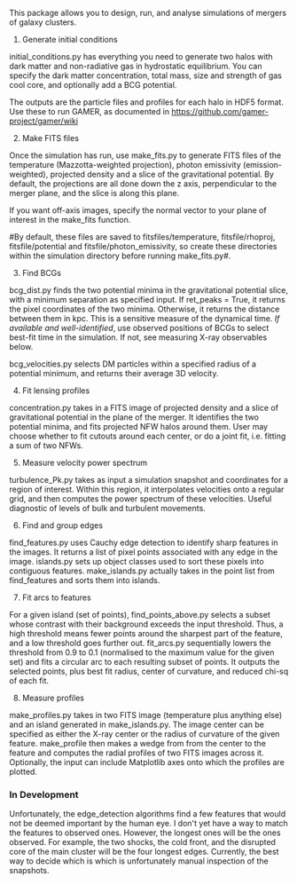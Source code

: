 This package allows you to design, run, and analyse simulations of mergers of galaxy clusters.

1. Generate initial conditions

initial_conditions.py has everything you need to generate two halos with dark matter and non-radiative gas in hydrostatic equilibrium. You can specify the dark matter concentration, total mass, size and strength of gas cool core, and optionally add a BCG potential. 

The outputs are the particle files and profiles for each halo in HDF5 format. Use these to run GAMER, as documented in https://github.com/gamer-project/gamer/wiki

2. Make FITS files

Once the simulation has run, use make_fits.py to generate FITS files of the temperature (Mazzotta-weighted projection), photon emissivity (emission-weighted), projected density and a slice of the gravitational potential. By default, the projections are all done down the z axis, perpendicular to the merger plane, and the slice is along this plane. 

If you want off-axis images, specify the normal vector to your plane of interest in the make_fits function. 

#By default, these files are saved to fitsfiles/temperature, fitsfile/rhoproj, fitsfile/potential and fitsfile/photon_emissivity, so create these directories within the simulation directory before running make_fits.py#.

3. Find BCGs

bcg_dist.py finds the two potential minima in the gravitational potential slice, with a minimum separation as specified input. If ret_peaks = True, it returns the pixel coordinates of the two minima. Otherwise, it returns the distance between them in kpc. This is a sensitive measure of the dynamical time. 
*If available and well-identified*, use observed positions of BCGs to select best-fit time in the simulation. If not, see measuring X-ray observables below.

bcg_velocities.py selects DM particles within a specified radius of a potential minimum, and returns their average 3D velocity. 

4. Fit lensing profiles

concentration.py takes in a FITS image of projected density and a slice of gravitational potential in the plane of the merger. It identifies the two potential minima, and fits projected NFW halos around them. User may choose whether to fit cutouts around each center, or do a joint fit, i.e. fitting a sum of two NFWs. 

5. Measure velocity power spectrum

turbulence_Pk.py takes as input a simulation snapshot and coordinates for a region of interest. Within this region, it interpolates velocities onto a regular grid, and then computes the power spectrum of these velocities. Useful diagnostic of levels of bulk and turbulent movements.

6. Find and group edges

find_features.py uses Cauchy edge detection to identify sharp features in the images. It returns a list of pixel points associated with any edge in the image.
islands.py sets up object classes used to sort these pixels into contiguous features.
make_islands.py actually takes in the point list from find_features and sorts them into islands.

7. Fit arcs to features

For a given island (set of points), find_points_above.py selects a subset whose contrast with their background exceeds the input threshold. Thus, a high threshold means fewer points around the sharpest part of the feature, and a low threshold goes further out. 
fit_arcs.py sequentially lowers the threshold from 0.9 to 0.1 (normalised to the maximum value for the given set) and fits a circular arc to each resulting subset of points. It outputs the selected points, plus best fit radius, center of curvature, and reduced chi-sq of each fit. 

8. Measure profiles

make_profiles.py takes in two FITS image (temperature plus anything else) and an island generated in make_islands.py. The image center can be specified as either the X-ray center or the radius of curvature of the given feature. make_profile then makes a wedge from from the center to the feature and computes the radial profiles of two FITS images across it. Optionally, the input can include Matplotlib axes onto which the profiles are plotted.

### In Development ###

Unfortunately, the edge_detection algorithms find a few features that would not be deemed important by the human eye. I don't yet have a way to match the features to observed ones. However, the longest ones will be the ones observed. For example, the two shocks, the cold front, and the disrupted core of the main cluster will be the four longest edges. Currently, the best way to decide which is which is unfortunately manual inspection of the snapshots.
